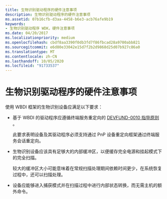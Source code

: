 ```yaml
---
title: 生物识别驱动程序的硬件注意事项
description: 生物识别驱动程序的硬件注意事项
ms.assetid: 07b16cfb-d3aa-4458-b6e3-acb76afe9b19
keywords:
- 生物识别驱动程序 WDK，硬件注意事项
ms.date: 04/20/2017
ms.localizationpriority: medium
ms.openlocfilehash: cbdf8aa3390f0db3fd7f86fbcad28a9700abb821
ms.sourcegitcommit: e6d80e33042e15d7f2b2d9868d25d07b927c86a0
ms.translationtype: MT
ms.contentlocale: zh-CN
ms.lasthandoff: 10/05/2020
ms.locfileid: "91733537"
---
```

# <a name="hardware-considerations-for-biometric-drivers"></a>生物识别驱动程序的硬件注意事项


使用 WBDI 框架的生物识别设备应满足以下要求：

-   基于 WBDI 的驱动程序应遵循终端服务重定向的 [DEVFUND-0010 指导原则](/windows-hardware/test/hlk/) 。

    此要求表明设备及其驱动程序必须支持通过 PnP 设备重定向框架通过终端服务会话重定向。

-   生物识别设备应该具有足够大的内部缓冲区，以便缓存完全电源和挂起模式下的完全扫描。

    较大的缓冲区大小可能意味着在常规扫描处理期间依赖时间更少，在系统恢复过程中，还可以扫描处理。

-   设备应能够进入捕获模式并在扫描过程中进行内部状态转换，而无需主机的额外命令。

 

